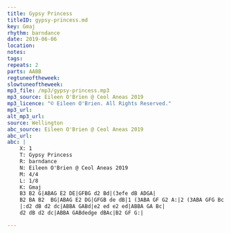 ```yaml
---
title: Gypsy Princess
titleID: gypsy-princess.md
key: Gmaj
rhythm: barndance
date: 2019-06-06
location: 
notes: 
tags: 
repeats: 2 
parts: AABB 
regtuneoftheweek: 
slowtuneoftheweek: 
mp3_file: /mp3/gypsy-princess.mp3
mp3_source: Eileen O'Brien @ Ceol Aneas 2019
mp3_licence: "© Eileen O'Brien. All Rights Reserved."
mp3_url: 
alt_mp3_url: 
source: Wellington
abc_source: Eileen O'Brien @ Ceol Aneas 2019
abc_url: 
abc: |
    X: 1
    T: Gypsy Princess
    R: barndance
    N: Eileen O'Brien @ Ceol Aneas 2019
    M: 4/4
    L: 1/8
    K: Gmaj
    B3 B2 G|ABAG E2 DE|GFBG d2 Bd|(3efe dB ADGA|
    B2 BA B2  BG|ABAG E2 DG|GFGB de dB|1 (3ABA GF G2 A:|2 (3ABA GFG Bc||
    |:d2 dB d2 dc|ABBA GABd|e2 ed e2 ed|ABBA GA Bc|
    d2 dB d2 dc|ABBA GABdedge dBAc|B2 GF G:|

---
```

